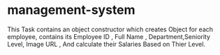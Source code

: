# management-system

This Task contains an object constructor which creates Object for each employee, contains its Employee ID , Full Name , Department,Seniority Level, Image URL , And calculate their Salaries Based on Thier Level.


[Live URL Link]:https://jafarthwahrah.github.io/management-system/
